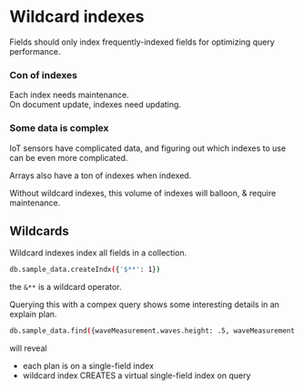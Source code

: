 # Wildcard indexes

Fields should only index frequently-indexed fields for optimizing query performance.

### Con of indexes

Each index needs maintenance.  
On document update, indexes need updating.

### Some data is complex

IoT sensors have complicated data, and figuring out which indexes to use can be even more complicated.

Arrays also have a ton of indexes when indexed.

Without wildcard indexes, this volume of indexes will balloon, & require maintenance.

## Wildcards

Wildcard indexes index all fields in a collection.

```bash
db.sample_data.createIndx({'$**': 1})
```

the `&**` is a wildcard operator.

Querying this with a compex query shows some interesting details in an explain plan.

```bash
db.sample_data.find({waveMeasurement.waves.height: .5, waveMeasurement.seaState.quality: 9})
```

will reveal

- each plan is on a single-field index
- wildcard index CREATES a virtual single-field index on query

